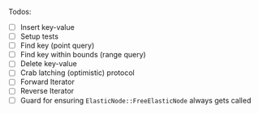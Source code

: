 Todos:
- [ ] Insert key-value
- [ ] Setup tests
- [ ] Find key (point query)
- [ ] Find key within bounds (range query)
- [ ] Delete key-value
- [ ] Crab latching (optimistic) protocol
- [ ] Forward Iterator
- [ ] Reverse Iterator
- [ ] Guard for ensuring `ElasticNode::FreeElasticNode` always gets 
  called
